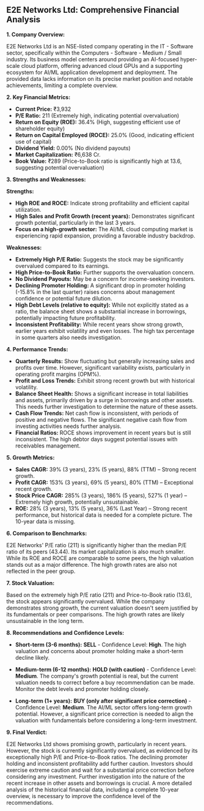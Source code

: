 ## E2E Networks Ltd: Comprehensive Financial Analysis

**1. Company Overview:**

E2E Networks Ltd is an NSE-listed company operating in the IT - Software sector, specifically within the Computers - Software - Medium / Small industry.  Its business model centers around providing an AI-focused hyper-scale cloud platform, offering advanced cloud GPUs and a supporting ecosystem for AI/ML application development and deployment.  The provided data lacks information on its precise market position and notable achievements, limiting a complete overview.

**2. Key Financial Metrics:**

* **Current Price:** ₹3,932
* **P/E Ratio:** 211 (Extremely high, indicating potential overvaluation)
* **Return on Equity (ROE):** 36.4% (High, suggesting efficient use of shareholder equity)
* **Return on Capital Employed (ROCE):** 25.0% (Good, indicating efficient use of capital)
* **Dividend Yield:** 0.00% (No dividend payouts)
* **Market Capitalization:** ₹6,638 Cr.
* **Book Value:** ₹289 (Price-to-Book ratio is significantly high at 13.6, suggesting potential overvaluation)


**3. Strengths and Weaknesses:**

**Strengths:**

* **High ROE and ROCE:** Indicate strong profitability and efficient capital utilization.
* **High Sales and Profit Growth (recent years):**  Demonstrates significant growth potential, particularly in the last 3 years.
* **Focus on a high-growth sector:** The AI/ML cloud computing market is experiencing rapid expansion, providing a favorable industry backdrop.

**Weaknesses:**

* **Extremely High P/E Ratio:** Suggests the stock may be significantly overvalued compared to its earnings.
* **High Price-to-Book Ratio:** Further supports the overvaluation concern.
* **No Dividend Payouts:**  May be a concern for income-seeking investors.
* **Declining Promoter Holding:** A significant drop in promoter holding (-15.8% in the last quarter) raises concerns about management confidence or potential future dilution.
* **High Debt Levels (relative to equity):** While not explicitly stated as a ratio, the balance sheet shows a substantial increase in borrowings, potentially impacting future profitability.
* **Inconsistent Profitability:** While recent years show strong growth, earlier years exhibit volatility and even losses.  The high tax percentage in some quarters also needs investigation.


**4. Performance Trends:**

* **Quarterly Results:** Show fluctuating but generally increasing sales and profits over time.  However, significant variability exists, particularly in operating profit margins (OPM%).
* **Profit and Loss Trends:**  Exhibit strong recent growth but with historical volatility.
* **Balance Sheet Health:** Shows a significant increase in total liabilities and assets, primarily driven by a surge in borrowings and other assets.  This needs further investigation to determine the nature of these assets.
* **Cash Flow Trends:**  Net cash flow is inconsistent, with periods of positive and negative flows.  The significant negative cash flow from investing activities needs further analysis.
* **Financial Ratios:** ROCE shows improvement in recent years but is still inconsistent.  The high debtor days suggest potential issues with receivables management.


**5. Growth Metrics:**

* **Sales CAGR:** 39% (3 years), 23% (5 years), 88% (TTM) – Strong recent growth.
* **Profit CAGR:** 153% (3 years), 69% (5 years), 80% (TTM) –  Exceptional recent growth.
* **Stock Price CAGR:** 285% (3 years), 186% (5 years), 527% (1 year) –  Extremely high growth, potentially unsustainable.
* **ROE:** 28% (3 years), 13% (5 years), 36% (Last Year) –  Strong recent performance, but historical data is needed for a complete picture.  The 10-year data is missing.


**6. Comparison to Benchmarks:**

E2E Networks' P/E ratio (211) is significantly higher than the median P/E ratio of its peers (43.44).  Its market capitalization is also much smaller. While its ROE and ROCE are comparable to some peers, the high valuation stands out as a major difference.  The high growth rates are also not reflected in the peer group.


**7. Stock Valuation:**

Based on the extremely high P/E ratio (211) and Price-to-Book ratio (13.6), the stock appears significantly overvalued.  While the company demonstrates strong growth, the current valuation doesn't seem justified by its fundamentals or peer comparisons.  The high growth rates are likely unsustainable in the long term.


**8. Recommendations and Confidence Levels:**

* **Short-term (3-6 months):** **SELL** - Confidence Level: **High**. The high valuation and concerns about promoter holding make a short-term decline likely.

* **Medium-term (6-12 months):** **HOLD (with caution)** - Confidence Level: **Medium**.  The company's growth potential is real, but the current valuation needs to correct before a buy recommendation can be made.  Monitor the debt levels and promoter holding closely.

* **Long-term (1+ years):** **BUY (only after significant price correction)** - Confidence Level: **Medium**.  The AI/ML sector offers long-term growth potential.  However, a significant price correction is needed to align the valuation with fundamentals before considering a long-term investment.


**9. Final Verdict:**

E2E Networks Ltd shows promising growth, particularly in recent years. However, the stock is currently significantly overvalued, as evidenced by its exceptionally high P/E and Price-to-Book ratios.  The declining promoter holding and inconsistent profitability add further caution.  Investors should exercise extreme caution and wait for a substantial price correction before considering any investment.  Further investigation into the nature of the recent increase in other assets and borrowings is crucial.  A more detailed analysis of the historical financial data, including a complete 10-year overview, is necessary to improve the confidence level of the recommendations.
